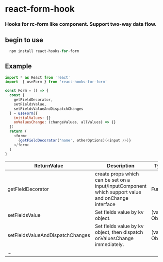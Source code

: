 # react-form-hook
### Hooks for rc-form like component. Support two-way data flow.

## begin to use
```js
  npm install react-hooks-for-form
```
## Example
```js
import * as React from 'react'
import  { useForm } from 'react-hooks-for-form'

const Form = () => {
  const {
    getFieldDecorator,
    setFieldsValue,
    setFieldsValueAndDispatchChanges
  } = useForm({
    initialValues: {}
    onValuesChange: (changeValues, allValues) => {}
  })
  return (
    <form>
      {getFieldDecorator('name', otherOptions)(<input />)}
    </form>
  )
}

```
| ReturnValue    | Description                              | Type       | Default |
|-----------|------------------------------------------|------------|---------|
| getFieldDecorator | create props which can be set on a input/InputComponent which support value and onChange interface | Func | (name:String, option: Object) => (React.Node) => React.Node |
| setFieldsValue | Set fields value by kv object. | (value): Object | (value) => ({ value }) |
| setFieldsValueAndDispatchChanges | Set fields value by kv object, then dispatch onValuesChange immediately. | (value): Object | (value) => ({ value }) |
| ...   |

